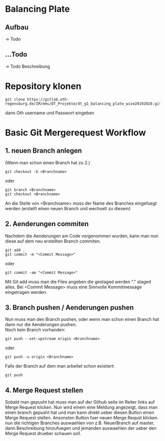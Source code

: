# Balancing Plate
## Aufbau
-> Todo
## ...Todo
-> Todo Beschreibung
# Repository klonen
```
git clone https://gitlab.oth-regensburg.de/IM/ems/DT_Projekte/dt_g1_balancing_plate_wise20192020.git
```
dann Oth username und Passwort eingeben 
# Basic Git Mergerequest Workflow
## 1. neuen Branch anlegen
(Wenn man schon einen Branch hat zu 2.)
```
git checkout -b <Branchname>
```
oder
```
git branch <Branchname>
git checkout <Branchname>
```
An die Stelle von \<Branchname\> muss der Name des Branches eingefuegt werden
(erstellt einen neuen Branch und wechselt zu diesem)<br/>

## 2. Aenderungen commiten
Nachdem die Aenderungen am Code vorgenommen wurden, kann man nun diese auf dem 
neu erstellten Branch commiten.
```
git add .
git commit -m "<Commit Message>"
```
oder 
```
git commit -am "<Commit Message>"
```
Mit Git add muss man die Files angeben die gestaged werden "." staged alles.
Bei \<Commit Message\> muss eine Sinnvolle Kommitmessage eingetragen werden.

## 3. Branch pushen / Aenderungen pushen
Nun muss man den Branch pushen, oder wenn man schon einen Branch hat dann 
nur die Aenderungen pushen. <br/>
Noch kein Branch vorhanden: 
```
git push --set-upstream origin <Branchname>
```
oder
```
git push -u origin <Branchname>
```
Falls der Branch auf dem man arbeitet schon existiert: 
```
git push
```

## 4. Merge Request stellen
Sobald man gepusht hat muss man auf der Github seite im Reiter links auf 
Merge Request klicken. Nun wird einem eine Meldung angezeigt, dass man 
einen branch gepusht hat und man kann direkt ueber diesen Button 
einen Merge Request stellen. Ansonsten Button fuer neuen Merge Requst klicken.
nun die richtigen Branches auswaehlen von z.B. NeuerBranch auf master, dann 
Beschreibung hinzufuegen und jemanden auswaehlen der ueber den Merge Request 
drueber schauen soll.
